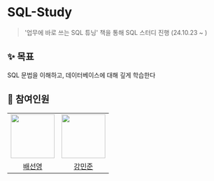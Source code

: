 # SQL-Study
> '업무에 바로 쓰는 SQL 튜닝' 책을 통해 SQL 스터디 진행 (24.10.23 ~ ) 

## ✨ 목표
SQL 문법을 이해하고, 데이터베이스에 대해 깊게 학습한다

## 👥 참여인원
<table>
  <tr>
    <td>
        <a href="https://github.com/baesunyoung6767">
            <img src="https://avatars.githubusercontent.com/u/87819894?v=4" width="100px" />
        </a>
    </td>
    <td>
        <a href="https://github.com/joonamin">
            <img src="https://avatars.githubusercontent.com/u/97105309?v=4" width="100px" />
        </a>
    </td>
  </tr>

  <tr> 
    <td align="center"><a href="https://github.com/baesunyoung6767">배선영</a></td>
    <td align="center"><a href="https://github.com/joonamin">강민준</a></td>
</table>

<br>